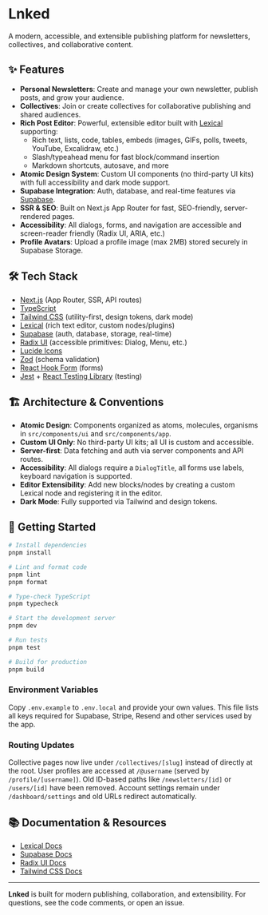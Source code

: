 # Lnked

A modern, accessible, and extensible publishing platform for newsletters, collectives, and collaborative content.

## ✨ Features

- **Personal Newsletters**: Create and manage your own newsletter, publish posts, and grow your audience.
- **Collectives**: Join or create collectives for collaborative publishing and shared audiences.
- **Rich Post Editor**: Powerful, extensible editor built with [Lexical](https://lexical.dev/) supporting:
  - Rich text, lists, code, tables, embeds (images, GIFs, polls, tweets, YouTube, Excalidraw, etc.)
  - Slash/typeahead menu for fast block/command insertion
  - Markdown shortcuts, autosave, and more
- **Atomic Design System**: Custom UI components (no third-party UI kits) with full accessibility and dark mode support.
- **Supabase Integration**: Auth, database, and real-time features via [Supabase](https://supabase.com/).
- **SSR & SEO**: Built on Next.js App Router for fast, SEO-friendly, server-rendered pages.
- **Accessibility**: All dialogs, forms, and navigation are accessible and screen-reader friendly (Radix UI, ARIA, etc.)
- **Profile Avatars**: Upload a profile image (max 2MB) stored securely in Supabase Storage.

## 🛠️ Tech Stack

- [Next.js](https://nextjs.org/) (App Router, SSR, API routes)
- [TypeScript](https://www.typescriptlang.org/)
- [Tailwind CSS](https://tailwindcss.com/) (utility-first, design tokens, dark mode)
- [Lexical](https://lexical.dev/) (rich text editor, custom nodes/plugins)
- [Supabase](https://supabase.com/) (auth, database, storage, real-time)
- [Radix UI](https://www.radix-ui.com/docs/primitives/components/dialog) (accessible primitives: Dialog, Menu, etc.)
- [Lucide Icons](https://lucide.dev/)
- [Zod](https://zod.dev/) (schema validation)
- [React Hook Form](https://react-hook-form.com/) (forms)
- [Jest](https://jestjs.io/) + [React Testing Library](https://testing-library.com/) (testing)

## 🏗️ Architecture & Conventions

- **Atomic Design**: Components organized as atoms, molecules, organisms in `src/components/ui` and `src/components/app`.
- **Custom UI Only**: No third-party UI kits; all UI is custom and accessible.
- **Server-first**: Data fetching and auth via server components and API routes.
- **Accessibility**: All dialogs require a `DialogTitle`, all forms use labels, keyboard navigation is supported.
- **Editor Extensibility**: Add new blocks/nodes by creating a custom Lexical node and registering it in the editor.
- **Dark Mode**: Fully supported via Tailwind and design tokens.

## 🚀 Getting Started

```bash
# Install dependencies
pnpm install

# Lint and format code
pnpm lint
pnpm format

# Type-check TypeScript
pnpm typecheck

# Start the development server
pnpm dev

# Run tests
pnpm test

# Build for production
pnpm build
```

### Environment Variables

Copy `.env.example` to `.env.local` and provide your own values. This file lists
all keys required for Supabase, Stripe, Resend and other services used by the
app.

### Routing Updates

Collective pages now live under `/collectives/[slug]` instead of directly at the
root. User profiles are accessed at `/@username` (served by `/profile/[username]`).
Old ID-based paths like `/newsletters/[id]` or `/users/[id]` have been removed.
Account settings remain under `/dashboard/settings` and old URLs redirect automatically.

## 📚 Documentation & Resources

- [Lexical Docs](https://lexical.dev/docs)
- [Supabase Docs](https://supabase.com/docs)
- [Radix UI Docs](https://www.radix-ui.com/docs/primitives/components/dialog)
- [Tailwind CSS Docs](https://tailwindcss.com/docs)

---

**Lnked** is built for modern publishing, collaboration, and extensibility. For questions, see the code comments, or open an issue.
